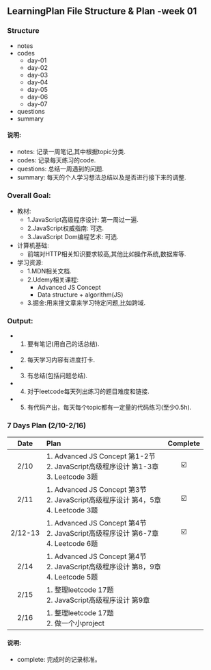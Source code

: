 ## LearningPlan File Structure & Plan -week 01

### Structure  
- notes  
- codes  
  - day-01  
  - day-02
  - day-03
  - day-04
  - day-05
  - day-06
  - day-07
- questions
- summary



#### 说明:  
- notes: 记录一周笔记,其中根据topic分类.
- codes: 记录每天练习的code.
- questions: 总结一周遇到的问题.
- summary: 每天的个人学习想法总结以及是否进行接下来的调整.

### Overall Goal:
- 教材:
  - 1.JavaScript高级程序设计: 第一周过一遍.
  - 2.JavaScript权威指南: 可选.
  - 3.JavaScript Dom编程艺术: 可选.
- 计算机基础:
  - 前端对HTTP相关知识要求较高,其他比如操作系统,数据库等.
- 学习资源:
  - 1.MDN相关文档.
  - 2.Udemy相关课程:
    - Advanced JS Concept
    - Data structure + algorithm(JS)
  - 3.掘金:用来搜文章来学习特定问题,比如跨域.

### Output:

- 1.	要有笔记(用自己的话总结).
- 2.	每天学习内容有进度打卡.
- 3.	有总结(包括问题总结).
- 4.  对于leetcode每天列出练习的题目难度和链接.
- 5.  有代码产出，每天每个topic都有一定量的代码练习(至少0.5h).



### 7 Days Plan (2/10-2/16)
Date | Plan | Complete 
:-: | :- | :-: 
2/10 | 1.	Advanced JS Concept  第1-2节<br>2.	JavaScript高级程序设计 第1-3章<br>3.	Leetcode 3题 |  ☑️
2/11 | 1.	Advanced JS Concept  第3节<br>2.	JavaScript高级程序设计 第4，5章<br>4.	Leetcode 3题 |☑️  
2/12-13 | 1. Advanced JS Concept  第4节<br>2.	JavaScript高级程序设计 第6-7章<br>4.	Leetcode 6题 | ☑️
2/14 | 1.	Advanced JS Concept  第4节<br>2.	JavaScript高级程序设计 第8，9章<br>4.	Leetcode 5题 | 
2/15 | 1. 整理leetcode 17题 <br>2.	JavaScript高级程序设计 第9章<br> |
2/16 | 1. 整理leetcode 17题 <br>2.	做一个小project<br> |


#### 说明:  
- complete: 完成时的记录标准。